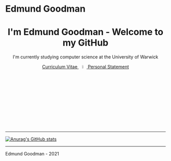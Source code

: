 # Edmund Goodman

<h1 align="center"> I'm Edmund Goodman - Welcome to my GitHub </h1>

<p align="center">
I'm currently studying computer science at the University of Warwick
</p>


<p align="center">
   <a href="https://github.com/EdmundGoodman/EdmundGoodman/blob/master/edmundGoodmanCV.pdf">
      Curriculum Vitae
   </a>
   &#9;
   <a href="https://www.linkedin.com/in/edmundgoodman/">
      <img src="https://img.shields.io/badge/LinkedIn-0077B5?style=for-the-badge&logo=linkedin&logoColor=white" alt="Linkedin Badge" style="height:5%;width:5%"/>
   </a>
   &#9;
   <a href="https://github.com/EdmundGoodman/EdmundGoodman/blob/master/edmundGoodmanStatement.pdf">
      Personal Statement
   </a>
</p>


***

[![Anurag's GitHub stats](https://github-readme-stats.vercel.app/api?username=EdmundGoodman&count_private=true&show_icons=true)](https://github.com/anuraghazra/github-readme-stats)

***


Edmund Goodman \- 2021

